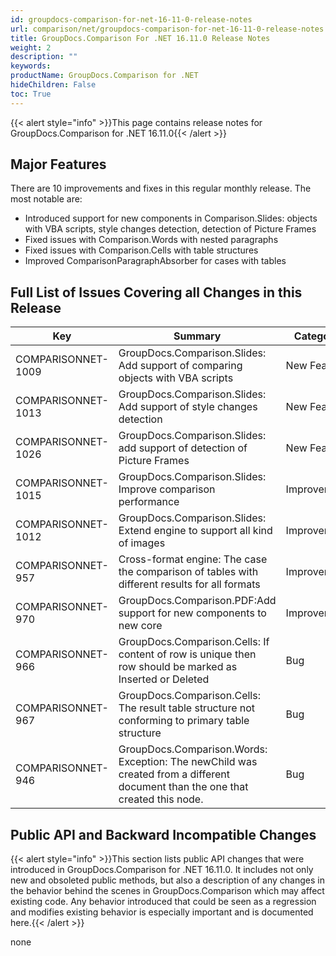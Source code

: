 ```yaml
---
id: groupdocs-comparison-for-net-16-11-0-release-notes
url: comparison/net/groupdocs-comparison-for-net-16-11-0-release-notes
title: GroupDocs.Comparison For .NET 16.11.0 Release Notes
weight: 2
description: ""
keywords:
productName: GroupDocs.Comparison for .NET
hideChildren: False
toc: True
---
```


{{< alert style="info" >}}This page contains release notes for GroupDocs.Comparison for .NET 16.11.0{{< /alert >}}

## Major Features

There are 10 improvements and fixes in this regular monthly release. The most notable are:

- Introduced support for new components in Comparison.Slides: objects with VBA scripts, style changes detection, detection of Picture Frames
- Fixed issues with Comparison.Words with nested paragraphs
- Fixed issues with Comparison.Cells with table structures
- Improved ComparisonParagraphAbsorber for cases with tables

## Full List of Issues Covering all Changes in this Release

| Key                | Summary                                                                                                                        | Category    |
| ------------------ | ------------------------------------------------------------------------------------------------------------------------------ | ----------- |
| COMPARISONNET-1009 | GroupDocs.Comparison.Slides: Add support of comparing objects with VBA scripts                                                 | New Feature |
| COMPARISONNET-1013 | GroupDocs.Comparison.Slides: Add support of style changes detection                                                            | New Feature |
| COMPARISONNET-1026 | GroupDocs.Comparison.Slides: add support of detection of Picture Frames                                                        | New Feature |
| COMPARISONNET-1015 | GroupDocs.Comparison.Slides: Improve comparison performance                                                                    | Improvement |
| COMPARISONNET-1012 | GroupDocs.Comparison.Slides: Extend engine to support all kind of images                                                       | Improvement |
| COMPARISONNET-957  | Cross-format engine: The case the comparison of tables with different results for all formats                                  | Improvement |
| COMPARISONNET-970  | GroupDocs.Comparison.PDF:Add support for new components to new core                                                            | Improvement |
| COMPARISONNET-966  | GroupDocs.Comparison.Cells: If content of row is unique then row should be marked as Inserted or Deleted                       | Bug         |
| COMPARISONNET-967  | GroupDocs.Comparison.Cells: The result table structure not conforming to primary table structure                               | Bug         |
| COMPARISONNET-946  | GroupDocs.Comparison.Words: Exception: The newChild was created from a different document than the one that created this node. | Bug         |

## Public API and Backward Incompatible Changes

{{< alert style="info" >}}This section lists public API changes that were introduced in GroupDocs.Comparison for .NET 16.11.0. It includes not only new and obsoleted public methods, but also a description of any changes in the behavior behind the scenes in GroupDocs.Comparison which may affect existing code. Any behavior introduced that could be seen as a regression and modifies existing behavior is especially important and is documented here.{{< /alert >}}

none
